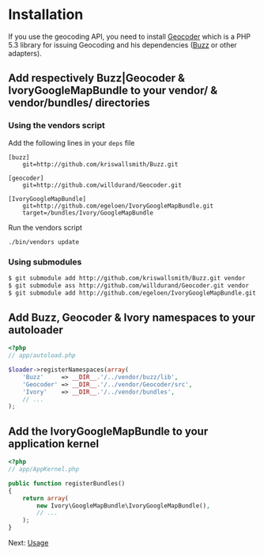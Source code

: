# Installation

If you use the geocoding API, you need to install [Geocoder](http://github.com/willdurand/Geocoder.git) which is a PHP 5.3 library for issuing Geocoding and his dependencies ([Buzz](https://github.com/kriswallsmith/Buzz) or other adapters).

## Add respectively Buzz|Geocoder & IvoryGoogleMapBundle to your vendor/ & vendor/bundles/ directories

### Using the vendors script

Add the following lines in your ``deps`` file

```
[buzz]
    git=http://github.com/kriswallsmith/Buzz.git

[geocoder]
    git=http://github.com/willdurand/Geocoder.git

[IvoryGoogleMapBundle]
    git=http://github.com/egeloen/IvoryGoogleMapBundle.git
    target=/bundles/Ivory/GoogleMapBundle
```

Run the vendors script

    ./bin/vendors update

### Using submodules

``` bash
$ git submodule add http://github.com/kriswallsmith/Buzz.git vendor
$ git submodule ass http://github.com/willdurand/Geocoder.git vendor
$ git submodule add http://github.com/egeloen/IvoryGoogleMapBundle.git vendor/bundles/Ivory/GoogleMapBundle
```

## Add Buzz, Geocoder & Ivory namespaces to your autoloader

``` php
<?php
// app/autoload.php

$loader->registerNamespaces(array(
    'Buzz'     => __DIR__.'/../vendor/buzz/lib',
    'Geocoder' => __DIR__.'/../vendor/Geocoder/src',
    'Ivory'    => __DIR__.'/../vendor/bundles',
    // ...
);
```

## Add the IvoryGoogleMapBundle to your application kernel

``` php
<?php
// app/AppKernel.php

public function registerBundles()
{
    return array(
        new Ivory\GoogleMapBundle\IvoryGoogleMapBundle(),
        // ...
    );
}
```

Next: [Usage](http://github.com/egeloen/IvoryGoogleMapBundle/blob/master/Resources/doc/usage.md)
